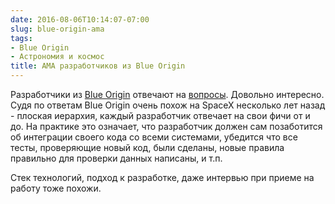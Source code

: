 ```yaml
---
date: 2016-08-06T10:14:07-07:00
slug: blue-origin-ama
tags:
- Blue Origin
- Астрономия и космос
title: AMA разработчиков из Blue Origin
---
```


Разработчики из [Blue Origin](https://www.blueorigin.com/) отвечают на
[вопросы](https://www.reddit.com/r/IAmA/comments/4wb6up/we_are_blue_origin_software_engineers_we_build/).
Довольно интересно. Судя по ответам Blue Origin очень похож на SpaceX несколько
лет назад - плоская иерархия, каждый разработчик отвечает на свои фичи от и до.
На практике это означает, что разработчик должен сам позаботится об интеграции
своего кода со всеми системами, убедится что все тесты, проверяющие новый код,
были сделаны, новые правила правильно для проверки данных написаны, и т.п.

Стек технологий, подход к разработке, даже интервью при приеме на работу тоже
похожи.

<!--more-->
